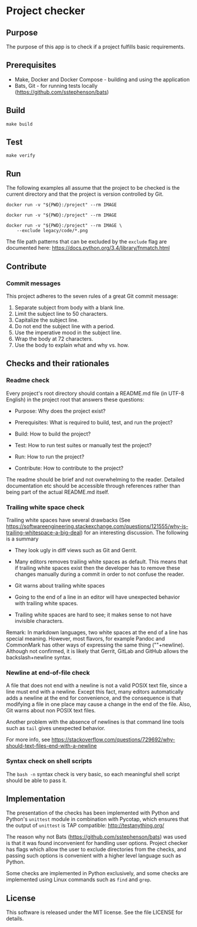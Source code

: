 # Project checker

## Purpose

The purpose of this app is to check if a project fulfills basic
requirements.

## Prerequisites

* Make, Docker and Docker Compose - building and using the application
* Bats, Git - for running tests locally
  (https://github.com/sstephenson/bats)


## Build

    make build

## Test

    make verify

## Run

The following examples all assume that the project to be checked is
the current directory and that the project is version controlled by
Git.

    docker run -v "${PWD}:/project" --rm IMAGE

    docker run -v "${PWD}:/project" --rm IMAGE

    docker run -v "${PWD}:/project" --rm IMAGE \
        --exclude legacy/code/*.png


The file path patterns that can be excluded by the `exclude` flag are
documented here: https://docs.python.org/3.4/library/fnmatch.html

## Contribute

### Commit messages

This project adheres to the seven rules of a great Git commit message:

1. Separate subject from body with a blank line.
2. Limit the subject line to 50 characters.
3. Capitalize the subject line.
4. Do not end the subject line with a period.
5. Use the imperative mood in the subject line.
6. Wrap the body at 72 characters.
7. Use the body to explain what and why vs. how.

## Checks and their rationales

### Readme check

Every project's root directory should contain a README.md file (in
UTF-8 English) in the project root that answers these questions:

* Purpose: Why does the project exist?

* Prerequisites: What is required to build, test, and run the project?

* Build: How to build the project?

* Test: How to run test suites or manually test the project?

* Run: How to run the project?

* Contribute: How to contribute to the project?

The readme should be brief and not overwhelming to the
reader. Detailed documentation etc should be accessible through
references rather than being part of the actual README.md itself.

### Trailing white space check

Trailing white spaces have several drawbacks (See
https://softwareengineering.stackexchange.com/questions/121555/why-is-trailing-whitespace-a-big-deal)
for an interesting discussion. The following is a summary

* They look ugly in diff views such as Git and Gerrit.

* Many editors removes trailing white spaces as default. This means
  that if trailing white spaces exist then the developer has to remove
  these changes manually during a commit in order to not confuse the
  reader.

* Git warns about trailing white spaces

* Going to the end of a line in an editor will have unexpected
  behavior with trailing white spaces.

* Trailing white spaces are hard to see; it makes sense to not have
  invisible characters.

Remark: In markdown languages, two white spaces at the end of a line
has special meaning. However, most flavors, for example Pandoc and
CommonMark has other ways of expressing the same thing
("\"+newline). Although not confirmed, it is likely that Gerrit,
GitLab and GitHub allows the backslash+newline syntax.

### Newline at end-of-file check

A file that does not end with a newline is not a valid POSIX text
file, since a line must end with a newline. Except this fact, many
editors automatically adds a newline at the end for convenience, and
the consequence is that modifying a file in one place may cause a
change in the end of the file. Also, Git warns about non POSIX text
files.

Another problem with the absence of newlines is that command line
tools such as `tail` gives unexpected behavior.

For more info, see
https://stackoverflow.com/questions/729692/why-should-text-files-end-with-a-newline

### Syntax check on shell scripts

The `bash -n` syntax check is very basic, so each meaningful shell
script should be able to pass it.

## Implementation

The presentation of the checks has been implemented with Python and
Python's `unittest` module in combination with Pycotap, which ensures
that the output of `unittest` is TAP compatible:
http://testanything.org/

The reason why not Bats (https://github.com/sstephenson/bats) was used
is that it was found inconvenient for handling user options. Project
checker has flags which allow the user to exclude directories from the
checks, and passing such options is convenient with a higher level
language such as Python.

Some checks are implemented in Python exclusively, and some checks are
implemented using Linux commands such as `find` and `grep`.

## License

This software is released under the MIT license. See the file LICENSE
for details.
